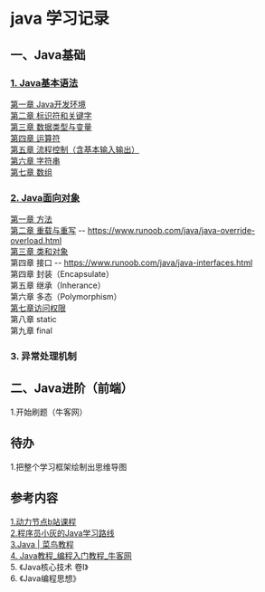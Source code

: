 # java 学习记录




## 一、Java基础

### [1. Java基本语法](DongLiJieDian)

  [第一章 Java开发环境](DongLiJieDian/chapter01-Java开发环境.md)  
  [第二章 标识符和关键字](DongLiJieDian/chapter02-标识符和关键字.md)  
  [第三章 数据类型与变量](DongLiJieDian/chapter03-数据类型与变量.md)  
  [第四章 运算符](DongLiJieDian/chapter04-运算符.md)  
  [第五章 流程控制（含基本输入输出） ](DongLiJieDian/chapter05-流程控制.md)   
  [第六章 字符串](DongLiJieDian/chapter06-字符串.md)  
  [第七章 数组](DongLiJieDian/chapter07-数组.md)  
  
### [2. Java面向对象](Object-Oriented-Programming)

  [第一章 方法](Object-Oriented-Programming/chapter01-方法.md)  
  [第二章 重载与重写](Object-Oriented-Programming/chapter02-方法重载.md) -- https://www.runoob.com/java/java-override-overload.html        
  [第三章 类和对象](Object-Oriented-Programming/chapter03-类和对象.md)    
  第四章 接口 -- https://www.runoob.com/java/java-interfaces.html  
  第四章 封装（Encapsulate）  
  第五章 继承（Inherance）  
  第六章 多态（Polymorphism）      
  [第七章访问权限   ](Object-Oriented-Programming/chapter07-访问权限.md)   
  第八章 static    
  第九章 final  


### 3. 异常处理机制




## 二、Java进阶（前端）
1.开始刷题（牛客网）

## 待办
  1.把整个学习框架绘制出思维导图


## 参考内容
[1.动力节点b站课程](https://www.bilibili.com/video/BV1Rx411876f?from=search&seid=15187065879977678871&spm_id_from=333.337.0.0)  
[2.程序员小灰的Java学习路线](https://www.processon.com/view/link/61e780630e3e7406d94883c9#map)  
[3.Java | 菜鸟教程](https://www.runoob.com/java/java-inheritance.html)  
[4. Java教程_编程入门教程_牛客网](https://www.nowcoder.com/tutorial/10001/2eda3583b92248d7b2e505d59852186d)  
5. 《Java核心技术 卷Ⅰ》  
6. 《Java编程思想》  

